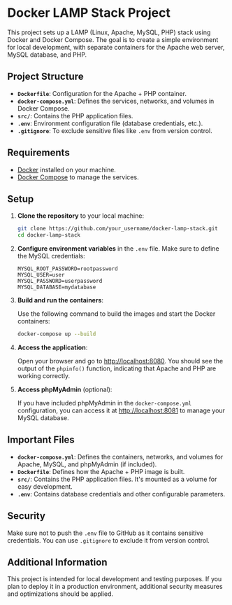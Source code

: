
# Docker LAMP Stack Project

This project sets up a LAMP (Linux, Apache, MySQL, PHP) stack using Docker and Docker Compose. The goal is to create a simple environment for local development, with separate containers for the Apache web server, MySQL database, and PHP.

## Project Structure

- **`Dockerfile`**: Configuration for the Apache + PHP container.
- **`docker-compose.yml`**: Defines the services, networks, and volumes in Docker Compose.
- **`src/`**: Contains the PHP application files.
- **`.env`**: Environment configuration file (database credentials, etc.).
- **`.gitignore`**: To exclude sensitive files like `.env` from version control.

## Requirements

- [Docker](https://www.docker.com/get-started) installed on your machine.
- [Docker Compose](https://docs.docker.com/compose/install/) to manage the services.

## Setup

1. **Clone the repository** to your local machine:

   ```bash
   git clone https://github.com/your_username/docker-lamp-stack.git
   cd docker-lamp-stack
   ```

2. **Configure environment variables** in the `.env` file. Make sure to define the MySQL credentials:

   ```env
   MYSQL_ROOT_PASSWORD=rootpassword
   MYSQL_USER=user
   MYSQL_PASSWORD=userpassword
   MYSQL_DATABASE=mydatabase
   ```

3. **Build and run the containers**:

   Use the following command to build the images and start the Docker containers:

   ```bash
   docker-compose up --build
   ```

4. **Access the application**:

   Open your browser and go to [http://localhost:8080](http://localhost:8080). You should see the output of the `phpinfo()` function, indicating that Apache and PHP are working correctly.

5. **Access phpMyAdmin** (optional):

   If you have included phpMyAdmin in the `docker-compose.yml` configuration, you can access it at [http://localhost:8081](http://localhost:8081) to manage your MySQL database.

## Important Files

- **`docker-compose.yml`**: Defines the containers, networks, and volumes for Apache, MySQL, and phpMyAdmin (if included).
- **`Dockerfile`**: Defines how the Apache + PHP image is built.
- **`src/`**: Contains the PHP application files. It's mounted as a volume for easy development.
- **`.env`**: Contains database credentials and other configurable parameters.

## Security

Make sure not to push the `.env` file to GitHub as it contains sensitive credentials. You can use `.gitignore` to exclude it from version control.

## Additional Information

This project is intended for local development and testing purposes. If you plan to deploy it in a production environment, additional security measures and optimizations should be applied.
